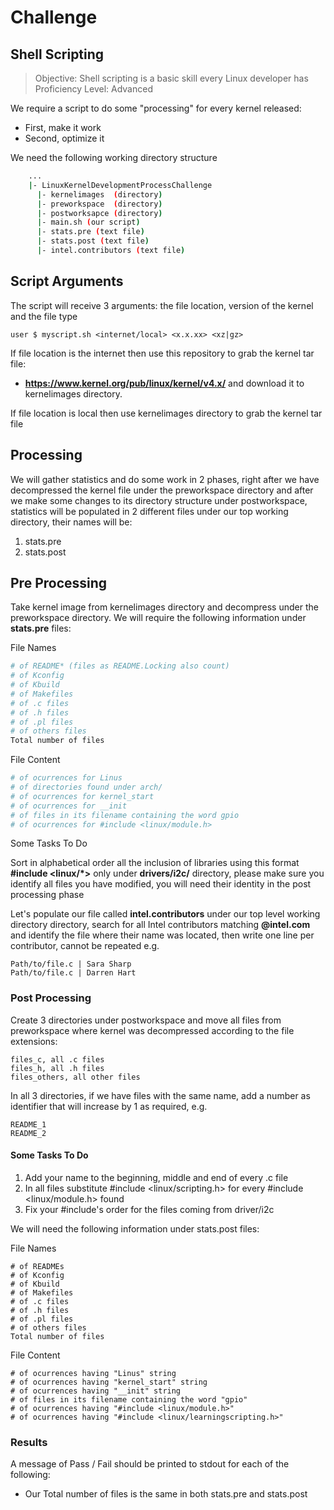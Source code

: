# Challenge

## Shell Scripting

> Objective: Shell scripting is a basic skill every Linux developer has
> Proficiency Level: Advanced

We require a script to do some "processing" for every kernel released: 
- First, make it work
- Second, optimize it

We need the following working directory structure

```sh
    ...
    |- LinuxKernelDevelopmentProcessChallenge
      |- kernelimages  (directory)
      |- preworkspace  (directory)
      |- postworksapce (directory)
      |- main.sh (our script)
      |- stats.pre (text file)
      |- stats.post (text file)
      |- intel.contributors (text file)
```

## Script Arguments

The script will receive 3 arguments: the file location, version of the kernel and the file type

    user $ myscript.sh <internet/local> <x.x.xx> <xz|gz>

If file location is the internet then use this repository to grab the kernel tar file:
- __https://www.kernel.org/pub/linux/kernel/v4.x/__
and download it to kernelimages directory.

If file location is local then use kernelimages directory to grab the kernel tar file

## Processing

We will gather statistics and do some work in 2 phases, right after we have decompressed the kernel file under the preworkspace directory and after we make some changes to its directory structure under postworkspace, statistics will be populated in 2 different files under our top working directory, their names will be:

1. stats.pre
2. stats.post

## Pre Processing

Take kernel image from kernelimages directory and decompress under the preworkspace directory. We will require the following information under **stats.pre** files:

File Names

```sh
# of README* (files as README.Locking also count)
# of Kconfig
# of Kbuild
# of Makefiles
# of .c files
# of .h files
# of .pl files
# of others files
Total number of files
```

File Content

```sh
# of ocurrences for Linus
# of directories found under arch/
# of ocurrences for kernel_start
# of ocurrences for __init
# of files in its filename containing the word gpio
# of ocurrences for #include <linux/module.h>
```

Some Tasks To Do

Sort in alphabetical order all the inclusion of libraries using this format **#include <linux/*>** only under **drivers/i2c/** directory, please make sure you identify all files you have modified, you will need their identity in the post processing phase

Let's populate our file called **intel.contributors** under our top level working directory directory, search for all Intel contributors matching **@intel.com** and identify the file where their name was located, then write one line per contributor, cannot be repeated e.g.

    Path/to/file.c | Sara Sharp
    Path/to/file.c | Darren Hart

### Post Processing

Create 3 directories under postworkspace and move all files from preworkspace where kernel was decompressed according to the file extensions:

    files_c, all .c files
    files_h, all .h files
    files_others, all other files

In all 3 directories, if we have files with the same name, add a number as identifier that will increase by 1 as required, e.g.

    README_1
    README_2

#### Some Tasks To Do

1. Add your name to the beginning, middle and end of every .c file
2. In all files substitute #include <linux/scripting.h> for every #include <linux/module.h> found
3. Fix your #include's order for the files coming from driver/i2c

We will need the following information under stats.post files:

File Names

    # of READMEs
    # of Kconfig
    # of Kbuild
    # of Makefiles
    # of .c files
    # of .h files
    # of .pl files
    # of others files
    Total number of files

File Content

    # of ocurrences having "Linus" string
    # of ocurrences having "kernel_start" string
    # of ocurrences having "__init" string
    # of files in its filename containing the word "gpio"
    # of ocurrences having "#include <linux/module.h>"
    # of ocurrences having "#include <linux/learningscripting.h>"

### Results

A message of Pass / Fail should be printed to stdout for each of the following:

- Our Total number of files is the same in both stats.pre and stats.post

